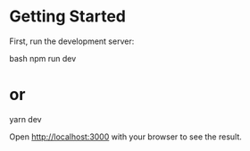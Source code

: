 # Getting Started

First, run the development server:

bash
npm run dev
# or
yarn dev


Open [http://localhost:3000](http://localhost:3000) with your browser to see the result.

